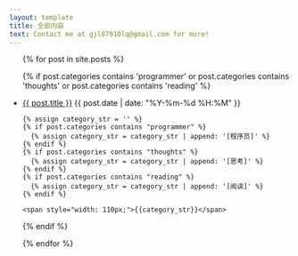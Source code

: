 ```yaml
---
layout: template
title: 全部内容
text: Contact me at gjl87910lq@gmail.com for more!
---
```

<ul>

  {% for post in site.posts %}
  
  {% if post.categories contains 'programmer' or post.categories contains 'thoughts' or post.categories contains 'reading' %}
  <li>
    <a href="{{ post.url }}">{{ post.title }}</a>
    <span>{{ post.date | date: "%Y-%m-%d %H:%M" }}</span>
    
    {% assign category_str = '' %}
    {% if post.categories contains "programmer" %}
      {% assign category_str = category_str | append: '[程序员]' %}
    {% endif %}
    {% if post.categories contains "thoughts" %}
      {% assign category_str = category_str | append: '[思考]' %}
    {% endif %}
    {% if post.categories contains "reading" %}
      {% assign category_str = category_str | append: '[阅读]' %}
    {% endif %}
    
    <span style="width: 110px;">{{category_str}}</span>
  </li>
  {% endif %}
  
  {% endfor %}
  
</ul>